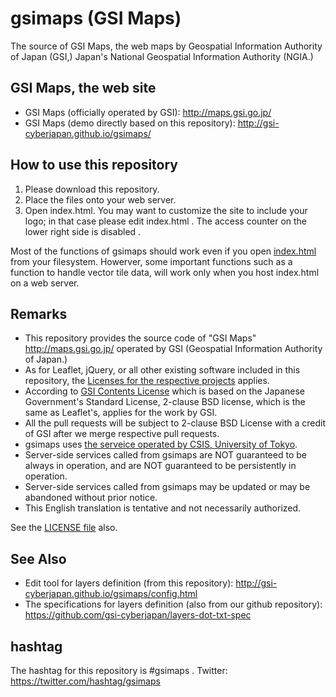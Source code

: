 # gsimaps (GSI Maps)
The source of GSI Maps, the web maps by Geospatial Information Authority of Japan (GSI,) Japan's National Geospatial Information Authority (NGIA.)

## GSI Maps, the web site

- GSI Maps (officially operated by GSI): http://maps.gsi.go.jp/
- GSI Maps (demo directly based on this repository): http://gsi-cyberjapan.github.io/gsimaps/

## How to use this repository
1. Please download this repository.
2. Place the files onto your web server.
3. Open index.html.
You may want to customize the site to include your logo; in that case please edit index.html .
The access counter on the lower right side is disabled .

Most of the functions of gsimaps should work even if you open [index.html](index.html) from your filesystem.
Howerver, some important functions such as a function to handle vector tile data, will work only when you host index.html on a web server.

## Remarks
- This repository provides the source code of "GSI Maps" http://maps.gsi.go.jp/ operated by GSI (Geospatial Information Authority of Japan.)
- As for Leaflet, jQuery, or all other existing software included in this repository, the [Licenses for the respective projects](LICENSE_LIBRARIES.md) applies.
- According to <a href='http://www.gsi.go.jp/kikakuchousei/kikakuchousei40182.html'>GSI Contents License</a> which is based on the Japanese Government's Standard License, 2-clause BSD license, which is the same as Leaflet's, applies for the work by GSI.
- All the pull requests will be subject to 2-clause BSD License with a credit of GSI after we merge respective pull requests.
- gsimaps uses <a href='http://newspat.csis.u-tokyo.ac.jp/geocode/'>the serveice operated by CSIS, University of Tokyo</a>.
- Server-side services called from gsimaps are NOT guaranteed to be always in operation, and are NOT guaranteed to be persistently in operation. 
- Server-side services called from gsimaps may be updated or may be abandoned without prior notice.
- This English translation is tentative and not necessarily authorized.

See the [LICENSE file](LICENSE) also.

## See Also
- Edit tool for layers definition (from this repository): http://gsi-cyberjapan.github.io/gsimaps/config.html
- The specifications for layers definition (also from our github repository): https://github.com/gsi-cyberjapan/layers-dot-txt-spec

## hashtag
The hashtag for this repository is #gsimaps .
Twitter: https://twitter.com/hashtag/gsimaps

